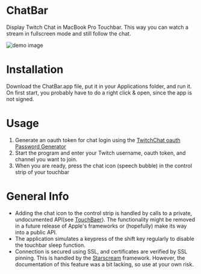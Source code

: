 # ChatBar
Display Twitch Chat in MacBook Pro Touchbar. This way you can watch a stream in fullscreen mode and still follow the chat.

![demo image](https://github.com/vanHavel/ChatBar/blob/master/demo_image.jpg)

# Installation
Download the ChatBar.app file, put it in your Applications folder, and run it. On first start, you probably have to do a right click & open, since the app is not signed.

# Usage
1. Generate an oauth token for chat login using the [TwitchChat oauth Password Generator](https://twitchapps.com/tmi/)
2. Start the program and enter your Twitch username, oauth token, and channel you want to join.
3. When you are ready, press the chat icon (speech bubble) in the control strip of your touchbar

# General Info
- Adding the chat icon to the control strip is handled by calls to a private, undocumented API(see [TouchBaer](https://github.com/a2/touch-baer)). The functionality might be removed in a future release of Apple's frameworks or (hopefully) make its way into a public API.
- The application simulates a keypress of the shift key regularly to disable the touchbar sleep function.
- Connection is secured using SSL, and certificates are verified by SSL pinning. This is handled by the [Starscream](https://github.com/daltoniam/Starscream) framework. However, the documentation of this feature was a bit lacking, so use at your own risk.
